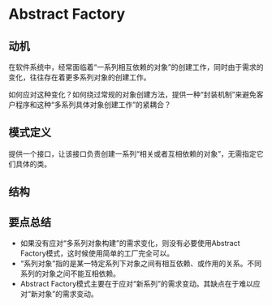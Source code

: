 # Abstract Factory

## 动机

在软件系统中，经常面临着“一系列相互依赖的对象”的创建工作，同时由于需求的变化，往往存在着更多系列对象的创建工作。

如何应对这种变化？如何绕过常规的对象创建方法，提供一种“封装机制”来避免客户程序和这种“多系列具体对象创建工作”的紧耦合？

## 模式定义

提供一个接口，让该接口负责创建一系列“相关或者互相依赖的对象”，无需指定它们具体的类。

## 结构

## 要点总结

* 如果没有应对“多系列对象构建”的需求变化，则没有必要使用Abstract Factory模式，这时候使用简单的工厂完全可以。
* “系列对象”指的是某一特定系列下对象之间有相互依赖、或作用的关系。不同系列的对象之间不能互相依赖。
* Abstract Factory模式主要在于应对“新系列”的需求变动。其缺点在于难以应对“新对象”的需求变动。
